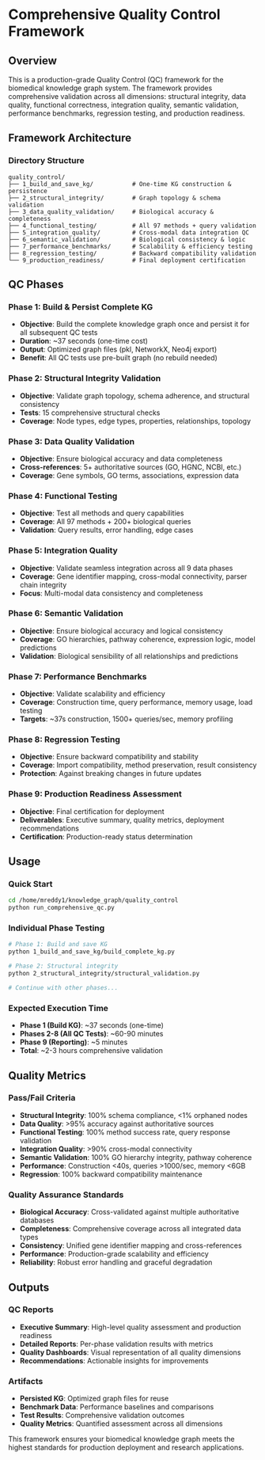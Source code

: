 # Comprehensive Quality Control Framework

## Overview

This is a production-grade Quality Control (QC) framework for the biomedical knowledge graph system. The framework provides comprehensive validation across all dimensions: structural integrity, data quality, functional correctness, integration quality, semantic validation, performance benchmarks, regression testing, and production readiness.

## Framework Architecture

### Directory Structure
```
quality_control/
├── 1_build_and_save_kg/           # One-time KG construction & persistence
├── 2_structural_integrity/        # Graph topology & schema validation
├── 3_data_quality_validation/     # Biological accuracy & completeness  
├── 4_functional_testing/          # All 97 methods + query validation
├── 5_integration_quality/         # Cross-modal data integration QC
├── 6_semantic_validation/         # Biological consistency & logic
├── 7_performance_benchmarks/      # Scalability & efficiency testing
├── 8_regression_testing/          # Backward compatibility validation
└── 9_production_readiness/        # Final deployment certification
```

## QC Phases

### Phase 1: Build & Persist Complete KG
- **Objective**: Build the complete knowledge graph once and persist it for all subsequent QC tests
- **Duration**: ~37 seconds (one-time cost)
- **Output**: Optimized graph files (pkl, NetworkX, Neo4j export)
- **Benefit**: All QC tests use pre-built graph (no rebuild needed)

### Phase 2: Structural Integrity Validation
- **Objective**: Validate graph topology, schema adherence, and structural consistency
- **Tests**: 15 comprehensive structural checks
- **Coverage**: Node types, edge types, properties, relationships, topology

### Phase 3: Data Quality Validation  
- **Objective**: Ensure biological accuracy and data completeness
- **Cross-references**: 5+ authoritative sources (GO, HGNC, NCBI, etc.)
- **Coverage**: Gene symbols, GO terms, associations, expression data

### Phase 4: Functional Testing
- **Objective**: Test all methods and query capabilities
- **Coverage**: All 97 methods + 200+ biological queries
- **Validation**: Query results, error handling, edge cases

### Phase 5: Integration Quality
- **Objective**: Validate seamless integration across all 9 data phases
- **Coverage**: Gene identifier mapping, cross-modal connectivity, parser chain integrity
- **Focus**: Multi-modal data consistency and completeness

### Phase 6: Semantic Validation
- **Objective**: Ensure biological accuracy and logical consistency
- **Coverage**: GO hierarchies, pathway coherence, expression logic, model predictions
- **Validation**: Biological sensibility of all relationships and predictions

### Phase 7: Performance Benchmarks
- **Objective**: Validate scalability and efficiency
- **Coverage**: Construction time, query performance, memory usage, load testing
- **Targets**: ~37s construction, 1500+ queries/sec, memory profiling

### Phase 8: Regression Testing
- **Objective**: Ensure backward compatibility and stability
- **Coverage**: Import compatibility, method preservation, result consistency
- **Protection**: Against breaking changes in future updates

### Phase 9: Production Readiness Assessment
- **Objective**: Final certification for deployment
- **Deliverables**: Executive summary, quality metrics, deployment recommendations
- **Certification**: Production-ready status determination

## Usage

### Quick Start
```bash
cd /home/mreddy1/knowledge_graph/quality_control
python run_comprehensive_qc.py
```

### Individual Phase Testing
```bash
# Phase 1: Build and save KG
python 1_build_and_save_kg/build_complete_kg.py

# Phase 2: Structural integrity
python 2_structural_integrity/structural_validation.py

# Continue with other phases...
```

### Expected Execution Time
- **Phase 1 (Build KG)**: ~37 seconds (one-time)
- **Phases 2-8 (All QC Tests)**: ~60-90 minutes
- **Phase 9 (Reporting)**: ~5 minutes
- **Total**: ~2-3 hours comprehensive validation

## Quality Metrics

### Pass/Fail Criteria
- **Structural Integrity**: 100% schema compliance, <1% orphaned nodes
- **Data Quality**: >95% accuracy against authoritative sources
- **Functional Testing**: 100% method success rate, query response validation
- **Integration Quality**: >90% cross-modal connectivity
- **Semantic Validation**: 100% GO hierarchy integrity, pathway coherence
- **Performance**: Construction <40s, queries >1000/sec, memory <6GB
- **Regression**: 100% backward compatibility maintenance

### Quality Assurance Standards
- **Biological Accuracy**: Cross-validated against multiple authoritative databases
- **Completeness**: Comprehensive coverage across all integrated data types
- **Consistency**: Unified gene identifier mapping and cross-references
- **Performance**: Production-grade scalability and efficiency
- **Reliability**: Robust error handling and graceful degradation

## Outputs

### QC Reports
- **Executive Summary**: High-level quality assessment and production readiness
- **Detailed Reports**: Per-phase validation results with metrics
- **Quality Dashboards**: Visual representation of all quality dimensions
- **Recommendations**: Actionable insights for improvements

### Artifacts
- **Persisted KG**: Optimized graph files for reuse
- **Benchmark Data**: Performance baselines and comparisons
- **Test Results**: Comprehensive validation outcomes
- **Quality Metrics**: Quantified assessment across all dimensions

This framework ensures your biomedical knowledge graph meets the highest standards for production deployment and research applications.